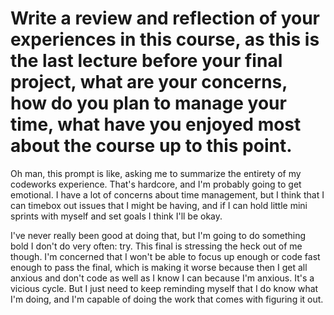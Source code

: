 # Write a review and reflection of your experiences in this course, as this is the last lecture before your final project, what are your concerns, how do you plan to manage your time, what have you enjoyed most about the course up to this point.


Oh man, this prompt is like, asking me to summarize the entirety of my codeworks experience. That's hardcore, and I'm probably going to get emotional. I have a lot of concerns about time management, but I think that I can timebox out issues that I might be having, and if I can hold little mini sprints with myself and set goals I think I'll be okay. 

I've never really been good at doing that, but I'm going to do something bold I don't do very often: try. This final is stressing the heck out of me though. I'm concerned that I won't be able to focus up enough or code fast enough to pass the final, which is making it worse because then I get all anxious and don't code as well as I know I can because I'm anxious. It's a vicious cycle. But I just need to keep reminding myself that I do know what I'm doing, and I'm capable of doing the work that comes with figuring it out. 


